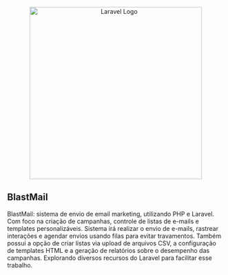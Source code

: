<p align="center"><a href="https://laravel.com" target="_blank"><img src="https://raw.githubusercontent.com/laravel/art/master/logo-lockup/5%20SVG/2%20CMYK/1%20Full%20Color/laravel-logolockup-cmyk-red.svg" width="400" alt="Laravel Logo"></a></p>

## BlastMail

BlastMail: sistema de envio de email marketing, utilizando PHP e Laravel. Com foco na criação de campanhas, controle de listas de e-mails e templates personalizáveis. Sistema irá realizar o envio de e-mails, rastrear interações e agendar envios usando filas para evitar travamentos. Também possui a opção de criar listas via upload de arquivos CSV, a configuração de templates HTML e a geração de relatórios sobre o desempenho das campanhas. Explorando diversos recursos do Laravel para facilitar esse trabalho.


